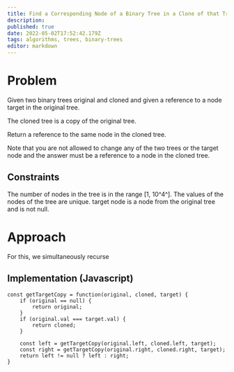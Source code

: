 ```yaml
---
title: Find a Corresponding Node of a Binary Tree in a Clone of that Tree
description: 
published: true
date: 2022-05-02T17:52:42.179Z
tags: algorithms, trees, binary-trees
editor: markdown
---
```


# Problem
Given two binary trees original and cloned and given a reference to a node target in the original tree.

The cloned tree is a copy of the original tree.

Return a reference to the same node in the cloned tree.

Note that you are not allowed to change any of the two trees or the target node and the answer must be a reference to a node in the cloned tree.

## Constraints 
The number of nodes in the tree is in the range [1, 10^4^].
The values of the nodes of the tree are unique.
target node is a node from the original tree and is not null.


# Approach
For this, we simultaneously recurse 
## Implementation (Javascript)
```
const getTargetCopy = function(original, cloned, target) { 
    if (original == null) {
        return original;
    }
    if (original.val === target.val) {
        return cloned;
    }
    
    const left = getTargetCopy(original.left, cloned.left, target);
    const right = getTargetCopy(original.right, cloned.right, target);
    return left != null ? left : right;
}
```